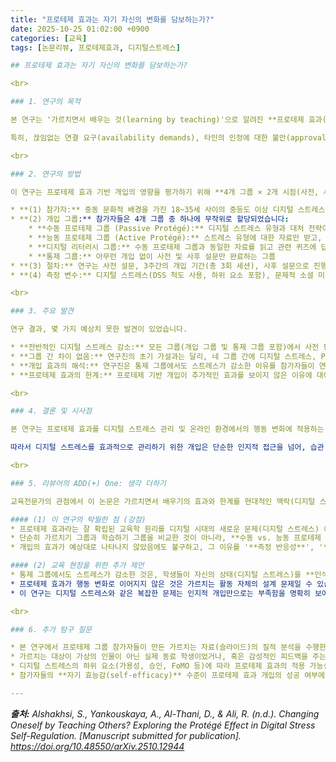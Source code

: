```yaml
---
title: "프로테제 효과는 자기 자신의 변화를 담보하는가?"
date: 2025-10-25 01:02:00 +0900
categories: [교육]
tags: [논문리뷰, 프로테제효과, 디지털스트레스]

## 프로테제 효과는 자기 자신의 변화를 담보하는가?

<br>

### 1. 연구의 목적

본 연구는 '가르치면서 배우는 것(learning by teaching)'으로 알려진 **프로테제 효과(Protégé Effect)**를 활용하여 디지털 스트레스를 관리하는 개입 방법의 효과를 탐구하는 것을 목적으로 합니다. 연구진은 개인이 디지털 스트레스의 개념과 관리 기법에 대해 다른 사람을 가르칠 준비를 할 때, 해당 내용에 더 깊이 관여하고 성찰하게 되며, 이는 결과적으로 자신의 경험과 연결되어 **행동 변화**로 이어질 수 있다고 가정했습니다.

특히, 끊임없는 연결 요구(availability demands), 타인의 인정에 대한 불안(approval anxiety), 소외되는 것에 대한 두려움(FoMO)과 같은 사회적 압력에서 비롯되는 **디지털 스트레스 요인**에 초점을 맞추었습니다. 또한, 디지털 스트레스와 밀접하게 관련된 **문제적 소셜 미디어 사용(PSMU)**에 대한 부차적인 효과와, 개입이 개인의 **주제 관여도(issue involvement)** 및 디지털 스트레스 관리에 대한 **구전(WOM) 의도**에 미치는 영향도 조사하고자 했습니다.

<br>

### 2. 연구의 방법

이 연구는 프로테제 효과 기반 개입의 영향을 평가하기 위해 **4개 그룹 × 2개 시점(사전, 사후)의 혼합 설계(mixed design)**를 사용했습니다.

* **(1) 참가자:** 중동 문화적 배경을 가진 18~35세 사이의 중등도 이상 디지털 스트레스를 경험하는 소셜 미디어 사용자 137명을 온라인(Prolific)으로 모집했습니다.
* **(2) 개입 그룹:** 참가자들은 4개 그룹 중 하나에 무작위로 할당되었습니다:
    * **수동 프로테제 그룹 (Passive Protégé):** 디지털 스트레스 유형과 대처 전략이 포함된 자료를 받고, 이를 사용하여 가상의 학습자에게 가르칠 자료(슬라이드)를 준비하는 그룹
    * **능동 프로테제 그룹 (Active Protégé):** 스트레스 유형에 대한 자료만 받고, 대처 전략은 스스로 온라인 검색을 통해 찾아 가르칠 자료를 준비하는 그룹
    * **디지털 리터러시 그룹:** 수동 프로테제 그룹과 동일한 자료를 읽고 관련 퀴즈에 답하지만, 가르치는 과제는 없는 그룹
    * **통제 그룹:** 아무런 개입 없이 사전 및 사후 설문만 완료하는 그룹
* **(3) 절차:** 연구는 사전 설문, 3주간의 개입 기간(총 3회 세션), 사후 설문으로 진행되었습니다. 프로테제 그룹은 각 세션마다 특정 디지털 스트레스 요소(가용성 요구 스트레스, 승인 불안, FoMO)에 초점을 맞춰 가상의 학습자(Ali 등)를 위한 슬라이드 2장을 제작하고, 연구팀으로부터 학습자의 질문 형태로 피드백을 받았습니다.
* **(4) 측정 변수:** 디지털 스트레스(DSS 척도 사용, 하위 요소 포함), 문제적 소셜 미디어 사용(SMD 척도 사용), 주제 관여도(PII 척도 사용), 구전 의도(WOM 척도 사용)를 사전 및 사후에 측정했습니다.

<br>

### 3. 주요 발견

연구 결과, 몇 가지 예상치 못한 발견이 있었습니다.

* **전반적인 디지털 스트레스 감소:** 모든 그룹(개입 그룹 및 통제 그룹 포함)에서 사전 평가 대비 사후 평가에서 디지털 스트레스 및 문제적 소셜 미디어 사용(PSMU) 점수가 유의미하게 감소했습니다. 이는 개입 유형과 관계없이 연구 참여 자체가 스트레스 감소에 영향을 미쳤을 수 있음을 시사합니다.
* **그룹 간 차이 없음:** 연구진의 초기 가설과는 달리, 네 그룹 간에 디지털 스트레스, PSMU, 주제 관여도, 구전 의도의 변화량에는 유의미한 차이가 발견되지 않았습니다. 즉, 프로테제 기반 개입(수동/능동)이 디지털 리터러시 교육이나 아무런 개입을 받지 않은 통제 그룹보다 더 효과적이지 않았습니다.
* **개입 효과의 해석:** 연구진은 통제 그룹에서도 스트레스가 감소한 이유를 참가자들이 연구 시작 시 디지털 스트레스의 정의와 설문 문항에 노출된 것만으로도 자신의 상태를 인식하고 성찰하게 되어 작은 행동 변화가 유발되었을 가능성(**측정 반응성, mere measurement effect**)으로 설명했습니다.
* **프로테제 효과의 한계:** 프로테제 기반 개입이 추가적인 효과를 보이지 않은 이유에 대해, 인지적 참여(가르칠 준비)가 반드시 행동 변화로 이어지지는 않으며, 특히 디지털 습관처럼 사회적으로 강화되는 스트레스 요인의 경우 더욱 그렇다고 분석했습니다. 또한, 가상의 학습자에게 가르치는 설정이 실제 상호작용 부족으로 책임감이나 동기 부여에 한계가 있었을 수 있다고 보았습니다.

<br>

### 4. 결론 및 시사점

본 연구는 프로테제 효과를 디지털 스트레스 관리 및 온라인 환경에서의 행동 변화에 적용하는 데에는 한계가 있음을 시사합니다. 인지적 참여나 성찰만으로는 깊게 뿌리 박힌 디지털 습관이나 사회적 규범에 의해 강화되는 스트레스를 변화시키기 어려울 수 있습니다. 연구진은 단순히 디지털 스트레스에 대한 인식을 높이는 것만으로도 단기적인 스트레스 감소 효과가 나타날 수 있지만, 이것이 장기적인 행동 변화로 이어질지는 불확실하다고 지적합니다.

따라서 디지털 스트레스를 효과적으로 관리하기 위한 개입은 단순한 인지적 접근을 넘어, 습관 단서 변경, 환경 변화, 사회적 규범 재구성 등 다각적인 접근이 필요함을 시사합니다. 특히 집단주의 문화권에서는 사회적 압력에 대한 저항을 지원하는 요소(예: 동료 토론, 온라인 지원 포럼)를 통합하는 것이 중요할 수 있습니다. HCI 및 디자인 관점에서는 실제 상호작용을 포함하는 프로테제 방식(예: 실제 동료나 가상 에이전트 교육)이 더 효과적일 수 있습니다.

<br>

### 5. 리뷰어의 ADD(+) One: 생각 더하기

교육전문가의 관점에서 이 논문은 가르치면서 배우기의 효과와 한계를 현대적인 맥락(디지털 스트레스)에서 탐구했다는 점에서 매우 흥미롭습니다.

#### (1) 이 연구의 탁월한 점 (강점)
* 프로테제 효과라는 잘 확립된 교육학 원리를 디지털 시대의 새로운 문제(디지털 스트레스) 해결에 적용하려는 시도 자체가 매우 시의적절하고 혁신적입니다.
* 단순히 가르치기 그룹과 학습하기 그룹을 비교한 것이 아니라, **수동 vs. 능동 프로테제 조건**을 나누어 인지적 참여의 깊이에 따른 차이를 보려 한 점이 돋보입니다. 이는 학습 과정의 메커니즘을 더 깊이 이해하려는 노력입니다.
* 개입의 효과가 예상대로 나타나지 않았음에도 불구하고, 그 이유를 '**측정 반응성**', '**인지-행동 간극**', '**문화적 요인**' 등 다양한 각도에서 심층적으로 분석하고 솔직하게 제시한 점이 인상적입니다. 이는 후속 연구에 매우 귀중한 방향을 제시합니다.

#### (2) 교육 현장을 위한 추가 제언
* 통제 그룹에서도 스트레스가 감소한 것은, 학생들이 자신의 상태(디지털 스트레스)를 **인식하고 정의하는 것**만으로도 변화가 시작될 수 있음을 시사합니다. 이는 디지털 웰빙 교육에서 자신의 디지털 사용 패턴과 감정 상태를 성찰하는 **메타인지 활동**이 개입의 첫걸음이자 핵심 요소가 되어야 함을 강조합니다.
* 프로테제 효과가 행동 변화로 이어지지 않은 것은 가르치는 활동 자체의 설계 문제일 수 있습니다. 교육 현장에서 프로테제 효과를 활용할 때는, 단순한 지식 전달 준비를 넘어, 가르치는 과정에서 **실제적인 사회적 상호작용, 책임감 부여**(예: 실제 후배 멘토링), 그리고 **가르친 내용의 자기 적용 계획 수립** 등을 포함하도록 활동을 설계해야 효과를 높일 수 있습니다.
* 이 연구는 디지털 스트레스와 같은 복잡한 문제는 인지적 개입만으로는 부족함을 명확히 보여줍니다. 디지털 웰빙 교육은 생각 바꾸기(인지 전략)와 더불어, **환경 바꾸기**(예: 알림 설정 변경, 앱 사용 시간 제한 설정) 및 **행동 바꾸기**(예: 특정 시간 휴대폰 사용 금지 규칙 만들기) 전략을 반드시 병행해야 실질적인 변화를 이끌어낼 수 있습니다.

<br>

### 6. 추가 탐구 질문

* 본 연구에서 프로테제 그룹 참가자들이 만든 가르치는 자료(슬라이드)의 질적 분석을 수행한다면, 어떤 내용을 강조했고 어떤 전략을 제안했는지, 그리고 그 내용이 자신의 스트레스 감소와 관련이 있었는지 등 더 깊은 통찰을 얻을 수 있지 않을까?
* 가르치는 대상이 가상의 인물이 아닌 실제 동료 학생이었거나, 혹은 감성적인 피드백을 주는 AI 챗봇이었다면, 프로테제 효과가 더 강하게 나타났을까? 즉, **사회적 실재감(social presence)**의 정도가 행동 변화에 미치는 영향은 무엇일까?
* 디지털 스트레스의 하위 요소(가용성, 승인, FoMO 등)에 따라 프로테제 효과의 적용 가능성이 다를 수 있을까? 예를 들어, 정보 습득이 중요한 FoMO에는 효과적일 수 있지만, 사회적 규범이 강한 가용성 스트레스에는 덜 효과적일 수 있지 않을까?
* 참가자들의 **자기 효능감(self-efficacy)** 수준이 프로테제 효과 개입의 성공 여부에 영향을 미쳤을 가능성은 없을까? 즉, 스스로 디지털 스트레스를 관리할 수 있다고 믿는 학생들에게 이 개입이 더 효과적이었을까?

---
```


_**출처:** Alshakhsi, S., Yankouskaya, A., Al-Thani, D., & Ali, R. (n.d.). Changing Oneself by Teaching Others? Exploring the Protégé Effect in Digital Stress Self-Regulation. [Manuscript submitted for publication]. https://doi.org/10.48550/arXiv.2510.12944_
